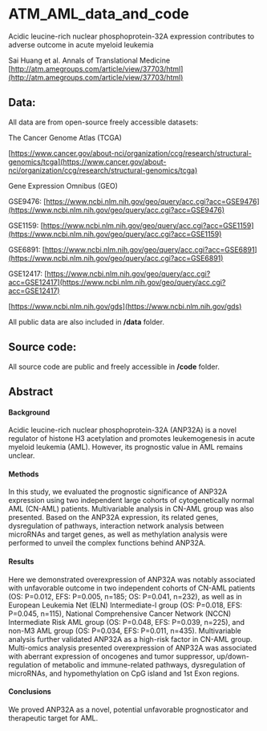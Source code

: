 # ATM_AML_data_and_code
Acidic leucine-rich nuclear phosphoprotein-32A expression contributes to adverse outcome in acute myeloid leukemia

Sai Huang et al. Annals of Translational Medicine
[http://atm.amegroups.com/article/view/37703/html](http://atm.amegroups.com/article/view/37703/html)

## Data:
All data are from open-source freely accessible datasets:

The Cancer Genome Atlas (TCGA)

[https://www.cancer.gov/about-nci/organization/ccg/research/structural-genomics/tcga](https://www.cancer.gov/about-nci/organization/ccg/research/structural-genomics/tcga)

Gene Expression Omnibus (GEO)


GSE9476: [https://www.ncbi.nlm.nih.gov/geo/query/acc.cgi?acc=GSE9476](https://www.ncbi.nlm.nih.gov/geo/query/acc.cgi?acc=GSE9476)

GSE1159: [https://www.ncbi.nlm.nih.gov/geo/query/acc.cgi?acc=GSE1159](https://www.ncbi.nlm.nih.gov/geo/query/acc.cgi?acc=GSE1159)

GSE6891: [https://www.ncbi.nlm.nih.gov/geo/query/acc.cgi?acc=GSE6891](https://www.ncbi.nlm.nih.gov/geo/query/acc.cgi?acc=GSE6891)

GSE12417: [https://www.ncbi.nlm.nih.gov/geo/query/acc.cgi?acc=GSE12417](https://www.ncbi.nlm.nih.gov/geo/query/acc.cgi?acc=GSE12417)



[https://www.ncbi.nlm.nih.gov/gds](https://www.ncbi.nlm.nih.gov/gds)

All public data are also included in **/data** folder.

## Source code:

All source code are public and freely accessible in **/code** folder.

## Abstract

#### Background
Acidic leucine-rich nuclear phosphoprotein-32A (ANP32A) is a novel regulator of histone H3 acetylation and promotes leukemogenesis in acute myeloid leukemia (AML). However, its prognostic value in AML remains unclear.

#### Methods
In this study, we evaluated the prognostic significance of ANP32A expression using two independent large cohorts of cytogenetically normal AML (CN-AML) patients. Multivariable analysis in CN-AML group was also presented. Based on the ANP32A expression, its related genes, dysregulation of pathways, interaction network analysis between microRNAs and target genes, as well as methylation analysis were performed to unveil the complex functions behind ANP32A.

#### Results
Here we demonstrated overexpression of ANP32A was notably associated with unfavorable outcome in two independent cohorts of CN-AML patients (OS: P=0.012, EFS: P=0.005, n=185; OS: P=0.041, n=232), as well as in European Leukemia Net (ELN) Intermediate-I group (OS: P=0.018, EFS: P=0.045, n=115), National Comprehensive Cancer Network (NCCN) Intermediate Risk AML group (OS: P=0.048, EFS: P=0.039, n=225), and non-M3 AML group (OS: P=0.034, EFS: P=0.011, n=435). Multivariable analysis further validated ANP32A as a high-risk factor in CN-AML group. Multi-omics analysis presented overexpression of ANP32A was associated with aberrant expression of oncogenes and tumor suppressor, up/down-regulation of metabolic and immune-related pathways, dysregulation of microRNAs, and hypomethylation on CpG island and 1st Exon regions.

#### Conclusions
We proved ANP32A as a novel, potential unfavorable prognosticator and therapeutic target for AML.



